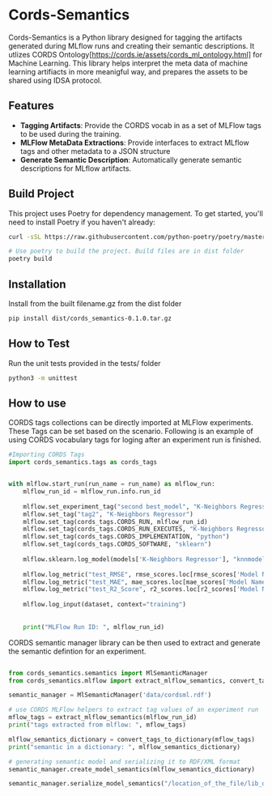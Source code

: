 # Cords-Semantics

Cords-Semantics is a Python library designed for tagging the artifacts generated during MLflow runs and creating their semantic descriptions. It utlizes CORDS Ontology[https://cords.ie/assets/cords_ml_ontology.html] for Machine Learning. This library helps interpret the meta data of machine learning artifiacts in more meanigful way, and prepares the assets to be shared using IDSA protocol. 


## Features

- **Tagging Artifacts**: Provide the CORDS vocab in as a set of MLFlow tags to be used during the training.
- **MLFlow MetaData Extractions**: Provide interfaces to extract MLflow tags and other metadata to a JSON structure 
- **Generate Semantic Description**: Automatically generate semantic descriptions for MLflow artifacts.



## Build Project

This project uses Poetry for dependency management. To get started, you'll need to install Poetry if you haven't already:

```bash
curl -sSL https://raw.githubusercontent.com/python-poetry/poetry/master/get-poetry.py | python -

# Use poetry to build the project. Build files are in dist folder
poetry build
```

## Installation

Install from the built filename.gz from the dist folder
```bash
pip install dist/cords_semantics-0.1.0.tar.gz
```


## How to Test

Run the unit tests provided in the tests/ folder
```bash
python3 -m unittest
```

## How to use

CORDS tags collections can be directly imported at MLFlow experiments. These Tags can be set based on the scenario. Following is an example of using CORDS vocabulary tags for loging after an experiment run is finished. 

```python
#Importing CORDS Tags
import cords_semantics.tags as cords_tags


with mlflow.start_run(run_name = run_name) as mlflow_run:
    mlflow_run_id = mlflow_run.info.run_id
    
    mlflow.set_experiment_tag("second best_model", "K-Neighbors Regressor")
    mlflow.set_tag("tag2", "K-Neighbors Regressor")
    mlflow.set_tag(cords_tags.CORDS_RUN, mlflow_run_id)
    mlflow.set_tag(cords_tags.CORDS_RUN_EXECUTES, "K-Neighbors Regressor")
    mlflow.set_tag(cords_tags.CORDS_IMPLEMENTATION, "python")
    mlflow.set_tag(cords_tags.CORDS_SOFTWARE, "sklearn")
    
    mlflow.sklearn.log_model(models['K-Neighbors Regressor'], "knnmodel")
        
    mlflow.log_metric("test_RMSE", rmse_scores.loc[rmse_scores['Model Name'] == 'K-Neighbors Regressor', 'RMSE_Score'].values[0])
    mlflow.log_metric("test_MAE", mae_scores.loc[mae_scores['Model Name'] == 'K-Neighbors Regressor', 'MAE_Score'].values[0])
    mlflow.log_metric("test_R2_Score", r2_scores.loc[r2_scores['Model Name'] == 'K-Neighbors Regressor', 'R2_Score'].values[0])   
    
    mlflow.log_input(dataset, context="training")
    
    
    print("MLFlow Run ID: ", mlflow_run_id)

```

CORDS semantic manager library can be then used to extract and generate the semantic defintion for an experiment.


```python

from cords_semantics.semantics import MlSemanticManager
from cords_semantics.mlflow import extract_mlflow_semantics, convert_tags_to_dictionary

semantic_manager = MlSemanticManager('data/cordsml.rdf')

# use CORDS MLFlow helpers to extract tag values of an experiment run
mflow_tags = extract_mlflow_semantics(mlflow_run_id)
print("tags extracted from mlflow: ", mflow_tags)

mlflow_semantics_dictionary = convert_tags_to_dictionary(mflow_tags)
print("semantic in a dictionary: ", mlflow_semantics_dictionary)

# generating semantic model and serializing it to RDF/XML format
semantic_manager.create_model_semantics(mlflow_semantics_dictionary)

semantic_manager.serialize_model_semantics("/location_of_the_file/lib_output.rdf")

```
